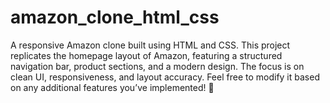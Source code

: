 # amazon_clone_html_css
A responsive Amazon clone built using HTML and CSS. This project replicates the homepage layout of Amazon, featuring a structured navigation bar, product sections, and a modern design. The focus is on clean UI, responsiveness, and layout accuracy.  Feel free to modify it based on any additional features you’ve implemented! 🚀
